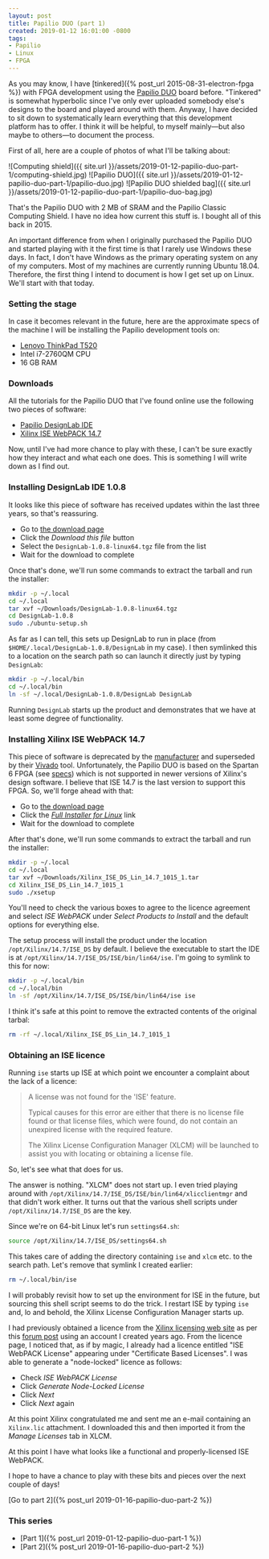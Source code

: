 ```yaml
---
layout: post
title: Papilio DUO (part 1)
created: 2019-01-12 16:01:00 -0800
tags:
- Papilio
- Linux
- FPGA
---
```

As you may know, I have [tinkered]({% post_url 2015-08-31-electron-fpga %}) with FPGA development using the [Papilio DUO][papilio] board before. "Tinkered" is somewhat hyperbolic since I've only ever uploaded somebody else's designs to the board and played around with them. Anyway, I have decided to sit down to systematically learn everything that this development platform has to offer. I think it will be helpful, to myself mainly&mdash;but also maybe to others&mdash;to document the process.

First of all, here are a couple of photos of what I'll be talking about:

![Computing shield]({{ site.url }}/assets/2019-01-12-papilio-duo-part-1/computing-shield.jpg)
![Papilio DUO]({{ site.url }}/assets/2019-01-12-papilio-duo-part-1/papilio-duo.jpg)
![Papilio DUO shielded bag]({{ site.url }}/assets/2019-01-12-papilio-duo-part-1/papilio-duo-bag.jpg)

That's the Papilio DUO with 2 MB of SRAM and the Papilio Classic Computing Shield. I have no idea how current this stuff is. I bought all of this back in 2015.

An important difference from when I originally purchased the Papilio DUO and started playing with it the first time is that I rarely use Windows these days. In fact, I don't have Windows as the primary operating system on any of my computers. Most of my machines are currently running Ubuntu 18.04. Therefore, the first thing I intend to document is how I get set up on Linux. We'll start with that today.

### Setting the stage

In case it becomes relevant in the future, here are the approximate specs of the machine I will be installing the Papilio development tools on:

* [Lenovo ThinkPad T520][t520]
* Intel i7-2760QM CPU
* 16 GB RAM

### Downloads

All the tutorials for the Papilio DUO that I've found online use the following two pieces of software:

* [Papilio DesignLab IDE][designlab-ide]
* [Xilinx ISE WebPACK 14.7][ise-webpack]

Now, until I've had more chance to play with these, I can't be sure exactly how they interact and what each one does. This is something I will write down as I find out.

### Installing DesignLab IDE 1.0.8

It looks like this piece of software has received updates within the last three years, so that's reassuring.

* Go to [the download page][designlab-ide]
* Click the _Download this file_ button
* Select the `DesignLab-1.0.8-linux64.tgz` file from the list
* Wait for the download to complete

Once that's done, we'll run some commands to extract the tarball and run the installer:

```bash
mkdir -p ~/.local
cd ~/.local
tar xvf ~/Downloads/DesignLab-1.0.8-linux64.tgz
cd DesignLab-1.0.8
sudo ./ubuntu-setup.sh
```

As far as I can tell, this sets up DesignLab to run in place (from `$HOME/.local/DesignLab-1.0.8/DesignLab` in my case). I then symlinked this to a location on the search path so can launch it directly just by typing `DesignLab`:

```bash
mkdir -p ~/.local/bin
cd ~/.local/bin
ln -sf ~/.local/DesignLab-1.0.8/DesignLab DesignLab
```

Running `DesignLab` starts up the product and demonstrates that we have at least some degree of functionality.

### Installing Xilinx ISE WebPACK 14.7

This piece of software is deprecated by the [manufacturer][xilinx] and superseded by their [Vivado][vivado] tool. Unfortunately, the Papilio DUO is based on the Spartan 6 FPGA (see [specs][papilio-duo-hardware]) which is not supported in newer versions of Xilinx's design software. I believe that ISE 14.7 is the last version to support this FPGA. So, we'll forge ahead with that:

* Go to [the download page][ise-webpack]
* Click the [_Full Installer for Linux_][ise-webpack-linux] link
* Wait for the download to complete

After that's done, we'll run some commands to extract the tarball and run the installer:

```bash
mkdir -p ~/.local
cd ~/.local
tar xvf ~/Downloads/Xilinx_ISE_DS_Lin_14.7_1015_1.tar
cd Xilinx_ISE_DS_Lin_14.7_1015_1
sudo ./xsetup
```

You'll need to check the various boxes to agree to the licence agreement and select _ISE WebPACK_ under _Select Products to Install_ and the default options for everything else.

The setup process will install the product under the location `/opt/Xilinx/14.7/ISE_DS` by default. I believe the executable to start the IDE is at `/opt/Xilinx/14.7/ISE_DS/ISE/bin/lin64/ise`. I'm going to symlink to this for now:

```bash
mkdir -p ~/.local/bin
cd ~/.local/bin
ln -sf /opt/Xilinx/14.7/ISE_DS/ISE/bin/lin64/ise ise
```

I think it's safe at this point to remove the extracted contents of the original tarbal:

```bash
rm -rf ~/.local/Xilinx_ISE_DS_Lin_14.7_1015_1
```

### Obtaining an ISE licence

Running `ise` starts up ISE at which point we encounter a complaint about the lack of a licence:

> A license was not found for the 'ISE' feature.
>
> Typical causes for this error are either that there is no license file found or that license files, which were found, do not contain an unexpired license with the required feature.
>
> The Xilinx License Configuration Manager (XLCM) will be launched to assist you with locating or obtaining a license file.

So, let's see what that does for us.

The answer is nothing. "XLCM" does not start up. I even tried playing around with `/opt/Xilinx/14.7/ISE_DS/ISE/bin/lin64/xlicclientmgr` and that didn't work either. It turns out that the various shell scripts under `/opt/Xilinx/14.7/ISE_DS` are the key.

Since we're on 64-bit Linux let's run `settings64.sh`:

```bash
source /opt/Xilinx/14.7/ISE_DS/settings64.sh
```

This takes care of adding the directory containing `ise` and `xlcm` etc. to the search path. Let's remove that symlink I created earlier:

```bash
rm ~/.local/bin/ise
```

I will probably revisit how to set up the environment for ISE in the future, but sourcing this shell script seems to do the trick. I restart ISE by typing `ise` and, lo and behold, the Xilinx License Configuration Manager starts up.

I had previously obtained a licence from the [Xilinx licensing web site][xilinx-getlicense] as per this [forum post][xilinx-forum-post] using an account I created years ago. From the licence page, I noticed that, as if by magic, I already had a licence entitled "ISE WebPACK License" appearing under "Certificate Based Licenses". I was able to generate a "node-locked" licence as follows:

* Check _ISE WebPACK License_
* Click _Generate Node-Locked License_
* Click _Next_
* Click _Next_ again

At this point Xilinx congratulated me and sent me an e-mail containing an `Xilinx.lic` attachment. I downloaded this and then imported it from the _Manage Licenses_ tab in XLCM.

At this point I have what looks like a functional and properly-licensed ISE WebPACK.

I hope to have a chance to play with these bits and pieces over the next couple of days!

[Go to part 2]({% post_url 2019-01-16-papilio-duo-part-2 %})

### This series

* [Part 1]({% post_url 2019-01-12-papilio-duo-part-1 %})
* [Part 2]({% post_url 2019-01-16-papilio-duo-part-2 %})

[designlab-ide]: http://forum.gadgetfactory.net/files/file/236-papilio-designlab-ide/
[ise-webpack]: https://www.xilinx.com/support/download/index.html/content/xilinx/en/downloadNav/design-tools/v2012_4---14_7.html
[ise-webpack-linux]: https://www.xilinx.com/member/forms/download/xef.html?filename=Xilinx_ISE_DS_Lin_14.7_1015_1.tar
[papilio]: http://papilio.cc/
[papilio-duo-hardware]: http://papilio.cc/index.php?n=Papilio.PapilioDUOHardwareGuide
[t520]: https://www.lenovo.com/us/en/laptops/thinkpad/t-series/t520/
[vivado]: https://www.xilinx.com/products/design-tools/vivado.html
[xilinx]: https://www.xilinx.com/
[xilinx-forum-post]: https://forums.xilinx.com/t5/Installation-and-Licensing/Finding-ISE-webpack-license/td-p/758406
[xilinx-getlicense]: http://www.xilinx.com/getlicense
